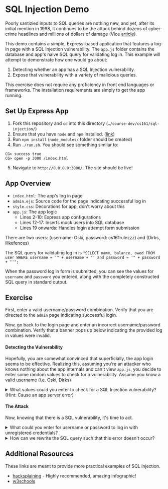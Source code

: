 # SQL Injection Demo

Poorly santizied inputs to SQL queries are nothing new, and yet, after its initial mention in 1998, it continues to be the attack behind dozens of cyber-crime headlines and millions of dollars of damage (Vice [article](https://www.vice.com/en_us/article/aekzez/the-history-of-sql-injection-the-hack-that-will-never-go-away)).

This demo contains a simple, Express-based application that features a log-in page with a SQL Injection vulnerability. The `app.js` folder contains the database and app's naive SQL query for validating log in. This example will attempt to demonstrate how one would go about:
1. Detecting whether an app has a SQL Injection vulnerability.
2. Expose that vulnerability with a variety of malicious queries.

This exercise does not require any proficiency in front end languages or frameworks. The installation requirements are simply to get the app running.

## Set Up Express App
1. Fork this repository and `cd` into this directory (`…/course-dev/cs161/sql-injection/`)
2. Ensure that you have `node` and `npm` installed. ([link](https://nodejs.org/en/download/))
3. Run `npm install` (`node_modules/` folder should be created)
4. Run `./run.sh`. You should see something similar to:
```
CG> success true
CG> open -p 3000 /index.html
```
5. Navigate to `http://0.0.0.0:3000/`. The site should be live!

## App Overview
* `index.html`: The app's log in page
* `admin.ejs`: Source code for the page indicating successful log in
* `style.css`: Decorations for app, don't worry about this
* `app.js`: The app logic
  * Lines 2-10: Express app configurations
  * Lines 12-17: Inserts mock users into SQL database
  * Lines 19 onwards: Handles login attempt form submission

There are two users: (username: Oski, password: cs161rulezzz) and (Dirks, ilikefences)

The SQL query for validating log in is `"SELECT name, balance, owed FROM user WHERE username = '" + username + "' and password = '" + password + "'";`

When the password log in form is submitted, you can see the values for `username` and `password` you entered, along with the completely constructed SQL query in standard output.

## Exercise

First, enter a valid username/password combination. Verify that you are directed to the `admin` page indicating successful login.

Now, go back to the login page and enter an incorrect username/password combination. Verify that a banner pops up below indicating the provided log in values were invalid.

#### Detecting the Vulnerability

Hopefully, you are somewhat convinced that superficially, the app login seems to be effective. Realizing this, assuming you're an attacker who knows nothing about the app internals and can't view `app.js`, you decide to enter some random values to check for a vulnerability. Assume you know a valid username (i.e. Oski, Dirks)

<details>
<summary>What values could you enter to check for a SQL Injection vulnerability? (Hint: Cause an app server error)</summary>
<br>
Unsanitized arguments in an unprotected SQL query can cause app server errors. Try entering {username: `hello`, password: `hello'`} and see what happens. The `An error has occurred` banner should appear.

Navigate to the standard output and you'll likely see:
```
query: SELECT name, balance, owed FROM user WHERE username = 'hello' and password = 'hello''
ERROR Error: SQLITE_ERROR: unrecognized token: "'hello''"
```

That extra quotation mark caused a SQL query error! Even if we couldn't see the standard output, the `An error has occurred` message indicates that something wrong happened in the app server, which is seminally distinct from `invalid username/password`. The latter suggests an error in the *client's* request, but the former hints at a *server* side error.
</details>

#### The Attack

Now, knowing that there is a SQL vulnerability, it's time to act.

<details>
<summary>What could you enter for username or password to log in with unregistered credentials?</summary>
<br>
The general approach here would be to write a SQL snippet that would evaluate to a true expression even if the password is wrong.

This combination would work:
```
username: Oski
password: joe-bruin' or '1'='1
```

Even though our password is wrong, the `'1'='1` evaluates to true no matter what! We've broken in. 🎩 Notice that this "password" would work for any username, so we can log in to both the Dirks and Oski accounts.

Can you think of any other malicious queries? If you do, feel free to create a PR and add your own to this README!
</details>
<details>
<summary>How can we rewrite the SQL query such that this error doesn't occur?</summary>
<br>
The conceptual antidote to SQL Injections is to never trust user input, and to always sanitize it before passing it into a SQL statement. Techniques include:

* Prepared statements: Create SQL statement first, then treat user data as parameters
* Vague Errors: Instead of a server error message that suggested the vulnerability's presence, a more general "Incorrect: Please try again" reveals much less about the underlying app's behavior.
* Regular expressions: Only allow passwords that match a certain pattern, although this can be counter-productive in that it narrows down the scope of what a password could be.

Thankfully, the `sqlite3` package has its own version of prepared statements. For this application, do the following:
1. Copy and paste `var stmt = db.prepare("SELECT name, balance, owed FROM user WHERE username=(?) and password = (?)");` anywhere in the `app.post` call.
2. Change the `db.get(query, function(...` line to `stmt.get(username, password, function(err, row) {`

Viola! If you run the same aforementioned exploit, the app will return the "Invalid Username or Password" error instead of logging you in.
</details>

## Additional Resources
These links are meant to provide more practical examples of SQL injection.
* [hacksplaining](https://www.hacksplaining.com/exercises/sql-injection) - Highly recommended, amazing infographic!
* [w3schools](https://www.w3schools.com/sql/sql_injection.asp)

